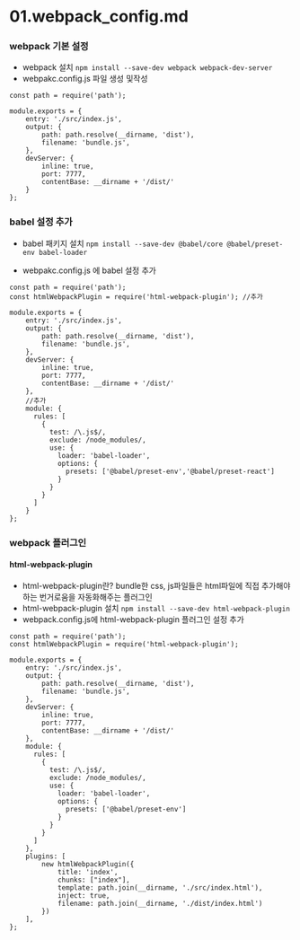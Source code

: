# 01.webpack_config.md

### webpack 기본 설정
* webpack 설치
`npm install --save-dev webpack webpack-dev-server`
* webpakc.config.js 파일 생성 및작성
```
const path = require('path');

module.exports = {
    entry: './src/index.js',
    output: {
        path: path.resolve(__dirname, 'dist'),
        filename: 'bundle.js',
    },
    devServer: {
        inline: true,
        port: 7777,
        contentBase: __dirname + '/dist/'
    }
};

```

### babel 설정 추가
* babel 패키지 설치
`npm install --save-dev @babel/core @babel/preset-env babel-loader`

* webpakc.config.js 에 babel 설정 추가
```
const path = require('path');
const htmlWebpackPlugin = require('html-webpack-plugin'); //추가

module.exports = {
    entry: './src/index.js',
    output: {
        path: path.resolve(__dirname, 'dist'),
        filename: 'bundle.js',
    },
    devServer: {
        inline: true,
        port: 7777,
        contentBase: __dirname + '/dist/'
    },
    //추가
    module: {
      rules: [
        {
          test: /\.js$/,
          exclude: /node_modules/,
          use: {
            loader: 'babel-loader',
            options: {
              presets: ['@babel/preset-env','@babel/preset-react']
            }
          }
        }
      ]
    }
};
```


### webpack 플러그인
#### html-webpack-plugin
* html-webpack-plugin란? bundle한 css, js파일들은 html파일에 직접 추가해야하는 번거로움을 자동화해주는 플러그인
* html-webpack-plugin 설치
```npm install --save-dev html-webpack-plugin```
* webpack.config.js에 html-webpack-plugin 플러그인 설정 추가
```
const path = require('path');
const htmlWebpackPlugin = require('html-webpack-plugin');

module.exports = {
    entry: './src/index.js',
    output: {
        path: path.resolve(__dirname, 'dist'),
        filename: 'bundle.js',
    },
    devServer: {
        inline: true,
        port: 7777,
        contentBase: __dirname + '/dist/'
    },
    module: {
      rules: [
        {
          test: /\.js$/,
          exclude: /node_modules/,
          use: {
            loader: 'babel-loader',
            options: {
              presets: ['@babel/preset-env']
            }
          }
        }
      ]
    },
    plugins: [
        new htmlWebpackPlugin({
            title: 'index',
            chunks: ["index"],
            template: path.join(__dirname, './src/index.html'),
            inject: true, 
            filename: path.join(__dirname, './dist/index.html')
        })
    ],
};
```
